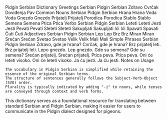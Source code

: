 Pidgin Serbian Dictionary
Greetings
Serbian	Pidgin Serbian
Zdravo	Cvrčak
Doviđenja	Pav
Common Nouns
Serbian	Pidgin Serbian
Hrana	Hrana
Voda	Voda
Gnezdo	Gnezdo
Prijatelj	Prijatelj
Porodica	Porodica
Stablo	Stablo
Semena	Semena
Ptica	Ptica
Verbs
Serbian	Pidgin Serbian
Leteti	Leteti
Jesti	Jesti
Pevati	Pevati
Sleteti	Sleteti
Sakupljati	Sakupljati
Ići	Ići
Spavati	Spavati
Čuti	Čuti
Adjectives
Serbian	Pidgin Serbian
Lep	Lep
Brz	Brz
Miran	Miran
Srećan	Srećan
Svetao	Svetao
Velik	Velik
Mali	Mali
Simple Phrases
Serbian	Pidgin Serbian
Zdravo, gde je hrana?	Cvrčak, gde je hrana?
Brz prijatelj leti.	Brz prijatelj leti.
Lepo gnezdo.	Lep gnezdo.
Gde su semena?	Gde su semena?
Srećan prijatelj.	Srećan prijatelj.
Ptica peva.	Ptica peva.
Oni će leteti visoko.	Oni će leteti visoko.
Ja ću jesti.	Ja ću jesti.
Notes on Usage

    The vocabulary in Pidgin Serbian is simplified while retaining the essence of the original Serbian terms.
    The structure of sentences generally follows the Subject-Verb-Object (SVO) order.
    Plurality is typically indicated by adding "-i" to nouns, while tenses are conveyed through context and verb forms.

This dictionary serves as a foundational resource for translating between standard Serbian and Pidgin Serbian, making it easier for users to communicate in the Pidgin dialect designed for pigeons.
